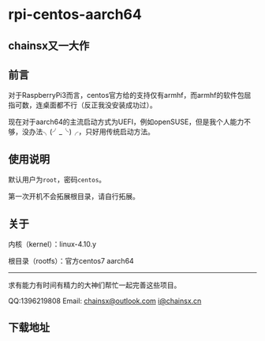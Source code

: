 # rpi-centos-aarch64

## chainsx又一大作

## 前言

对于RaspberryPi3而言，centos官方给的支持仅有armhf，而armhf的软件包屈指可数，连桌面都不行（反正我没安装成功过）。

现在对于aarch64的主流启动方式为UEFI，例如openSUSE，但是我个人能力不够，没办法╮(╯_╰)╭，只好用传统启动方法。

## 使用说明

默认用户为`root`，密码`centos`。

第一次开机不会拓展根目录，请自行拓展。

## 关于

内核（kernel）：linux-4.10.y

根目录（rootfs）：官方centos7 aarch64

**************************

求有能力有时间有精力的大神们帮忙一起完善这些项目。

QQ:1396219808
Email: chainsx@outlook.com      i@chainsx.cn

## 下载地址
